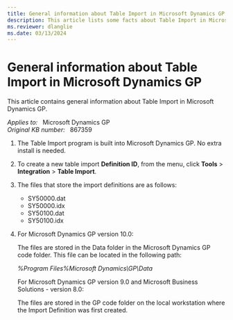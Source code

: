 ```yaml
---
title: General information about Table Import in Microsoft Dynamics GP
description: This article lists some facts about Table Import in Microsoft Dynamics GP.
ms.reviewer: dlanglie
ms.date: 03/13/2024
---
```

# General information about Table Import in Microsoft Dynamics GP

This article contains general information about Table Import in Microsoft Dynamics GP.

_Applies to:_ &nbsp; Microsoft Dynamics GP  
_Original KB number:_ &nbsp; 867359

1. The Table Import program is built into Microsoft Dynamics GP. No extra install is needed.
2. To create a new table import **Definition ID**, from the menu, click **Tools** > **Integration** > **Table Import**.
3. The files that store the import definitions are as follows:
    - SY50000.dat
    - SY50000.idx
    - SY50100.dat
    - SY50100.idx
4. For Microsoft Dynamics GP version 10.0:  

    The files are stored in the Data folder in the Microsoft Dynamics GP code folder. This file can be located in the following path:

    *%Program Files%Microsoft Dynamics\GP\Data*  

    For Microsoft Dynamics GP version 9.0 and Microsoft Business Solutions - version 8.0:  

    The files are stored in the GP code folder on the local workstation where the Import Definition was first created.
